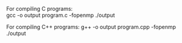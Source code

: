 For compiling C programs: <br />
gcc -o output program.c -fopenmp 
./output

For compiling C++ programs: 
g++ -o output program.cpp -fopenmp 
./output
